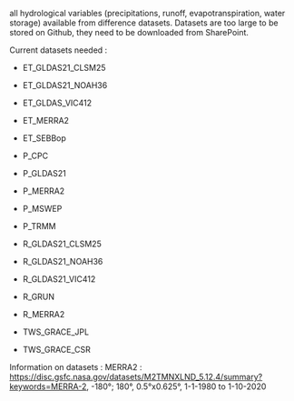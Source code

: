all hydrological variables (precipitations, runoff, evapotranspiration, water storage) available from difference datasets.
Datasets are too large to be stored on Github, they need to be downloaded from SharePoint.

Current datasets needed : 

* ET_GLDAS21_CLSM25
* ET_GLDAS21_NOAH36
* ET_GLDAS_VIC412
* ET_MERRA2
* ET_SEBBop

* P_CPC
* P_GLDAS21
* P_MERRA2
* P_MSWEP
* P_TRMM

* R_GLDAS21_CLSM25
* R_GLDAS21_NOAH36
* R_GLDAS21_VIC412
* R_GRUN
* R_MERRA2

* TWS_GRACE_JPL
* TWS_GRACE_CSR


Information on datasets : 
MERRA2 : https://disc.gsfc.nasa.gov/datasets/M2TMNXLND_5.12.4/summary?keywords=MERRA-2, -180°; 180°, 0.5°x0.625°, 1-1-1980 to 1-10-2020
